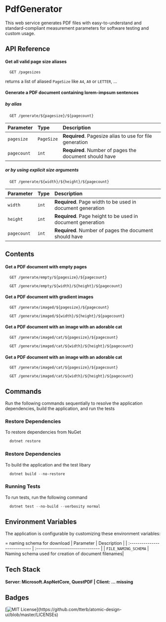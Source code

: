 # PdfGenerator

This web service generates PDF files with easy-to-understand and standard-compliant measurement parameters for software testing and custom usage.

## API Reference

#### Get all valid page size aliases

```http
  GET /pagesizes
```
returns a list of aliased `PageSize` like `A4`, `A0` or `LETTER`, ...

#### Generate a PDF document containing lorem-impsum sentences

##### by alias

```http
  GET /generate/${pagesize}/${pagecount}
```

| Parameter | Type     | Description                       |
| :-------- | :------- | :-------------------------------- |
| `pagesize`      | `PageSize` | **Required**. Pagesize alias to use for file generation |
| `pagecount`     | `int`    | **Required**. Number of pages the document should have |

##### or by using explicit size arguments
```http
  GET /generate/${width}/${height}/${pagecount}
```

| Parameter | Type     | Description                       |
| :-------- | :------- | :-------------------------------- |
| `width`      | `int` | **Required**. Page width to be used in document generation |
| `height`      | `int` | **Required**. Page height to be used in document generation |
| `pagecount`     | `int`    | **Required**. Number of pages the document should have |


## Contents

#### Get a PDF document with empty pages
```http
  GET /generate/empty/${pagesize}/${pagecount}
```
```http
  GET /generate/empty/${width}/${height}/${pagecount}
```

#### Get a PDF document with gradient images
```http
  GET /generate/imaged/${pagesize}/${pagecount}
```
```http
  GET /generate/imaged/${width}/${height}/${pagecount}
```

#### Get a PDF document with an image with an adorable cat
```http
  GET /generate/imaged/cat/${pagesize}/${pagecount}
```
```http
  GET /generate/imaged/cat/${width}/${height}/${pagecount}
```

#### Get a PDF document with an image with an adorable cat
```http
  GET /generate/imaged/cat/${pagesize}/${pagecount}
```
```http
  GET /generate/imaged/cat/${width}/${height}/${pagecount}
```


## Commands
Run the following commands sequentially to resolve the application dependencies, build the application, and run the tests

### Restore Dependencies

To restore dependencies from NuGet

```powershell
  dotnet restore
```
### Restore Dependencies

To build the application and the test libary

```powershell
  dotnet build --no-restore
```

### Running Tests

To run tests, run the following command

```powershell
  dotnet test --no-build --verbosity normal
```

## Environment Variables

The application is configurable by customizing these environment variables:

 = naming schema for download
| Parameter                     | Description                       |
| :---------------------------- | :-------------------------------- |
| `FILE_NAMING_SCHEMA`          | Naming schema used for creation of document filenames| 

## Tech Stack

#### **Server:** Microsoft.AspNetCore, QuestPDF | **Client:** ... missing


## Badges

[![MIT License](https://img.shields.io/apm/l/atomic-design-ui.svg?)](https://github.com/tterb/atomic-design-ui/blob/master/LICENSEs)
